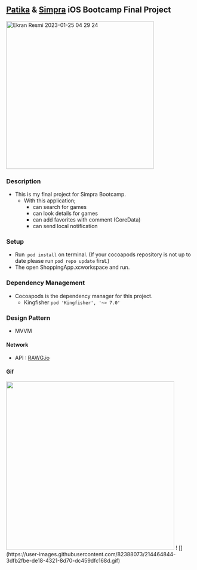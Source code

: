 ##   [Patika](https://www.patika.dev) & [Simpra](https://simprasuite.com.tr) iOS Bootcamp Final Project

 <img width="395" alt="Ekran Resmi 2023-01-25 04 29 24" src="https://user-images.githubusercontent.com/82388073/214463249-7ca61652-c916-4168-b72c-a084a838cf56.png">

### Description
- This is my final project for Simpra Bootcamp.
    - With this application;
        - can search for games
        - can look details for games
        - can add favorites with comment (CoreData)
        - can send local notification
        
        
### Setup
- Run` pod install` on terminal. (If your cocoapods repository is not up to date please run `pod repo update` first.)
- The open ShoppingApp.xcworkspace and run.

### Dependency Management
- Cocoapods is the dependency manager for this project.
    - Kingfisher `pod 'Kingfisher', '~> 7.0'`
    
 ### Design Pattern
- MVVM


 #### Network
- API : [RAWG.io](https://https://rawg.io/apidocs/)

 #### Gif

<img src="https://user-images.githubusercontent.com/82388073/214463145-c04bbf7a-3763-4e91-a3a5-9822a44f9450.mp4" width="450">
! [](https://user-images.githubusercontent.com/82388073/214464844-3dfb2fbe-de18-4321-8d70-dc459dfc168d.gif)

